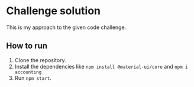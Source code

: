 # Challenge solution

This is my approach to the given code challenge.

## How to run

1. Clone the repository.
2. Install the dependencies like `npm install @material-ui/core` and `npm i accounting`
3. Run `npm start`.
